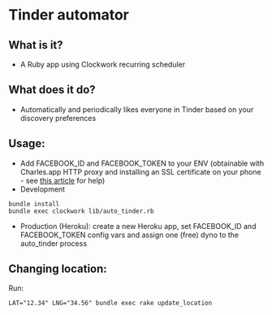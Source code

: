 # Tinder automator

## What is it?
- A Ruby app using Clockwork recurring scheduler

## What does it do?
- Automatically and periodically likes everyone in Tinder based on your discovery preferences

## Usage:
- Add FACEBOOK_ID and FACEBOOK_TOKEN to your ENV (obtainable with Charles.app HTTP proxy and installing an SSL certificate on your phone - see <a href="http://timrogers.uk/2014/07/12/discovering-private-apis-with-charles-app/">this article</a> for help)
- Development
```
bundle install
bundle exec clockwork lib/auto_tinder.rb
```
- Production (Heroku): create a new Heroku app, set FACEBOOK_ID and FACEBOOK_TOKEN config vars and assign one (free) dyno to the auto_tinder process

## Changing location:
Run:
```
LAT="12.34" LNG="34.56" bundle exec rake update_location
```
